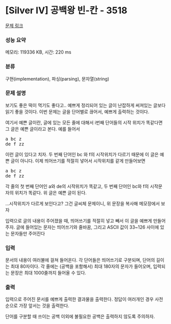 # [Silver IV] 공백왕 빈-칸 - 3518 

[문제 링크](https://www.acmicpc.net/problem/3518) 

### 성능 요약

메모리: 119336 KB, 시간: 220 ms

### 분류

구현(implementation), 파싱(parsing), 문자열(string)

### 문제 설명

<p>보기도 좋은 떡이 먹기도 좋다고.. 예쁘게 정리되어 있는 글이 난잡하게 써져있는 글보다 읽기 좋을 것이다. 이번 문제는 글을 단어별로 끊어서, 예쁘게 출력하는 것이다.</p>

<p>여기서 예쁜 글이란, 글에 있는 모든 줄에 대해서 i번째 단어들의 시작 위치가 똑같다면 그 글은 예쁜 글이라고 본다. 예를 들어서</p>

<pre>a bc z
de f zz</pre>

<p>이런 글이 있다고 치자. 두 번째 단어인 bc 와 f의 시작위치가 다르기 때문에 이 글은 예쁜 글이 아니다. 이제 띄어쓰기를 적절히 넣어서 시작위치를 같게 만들어보면</p>

<pre>a bc z
de f zz</pre>

<p>각 줄의 첫 번째 단어인 a와 de의 시작위치가 똑같고, 두 번째 단어인 bc와 f의 시작문자의 위치가 똑같다. 위 글은 예쁜 글이 된다.</p>

<p>...시작위치가 다르게 보인다고? 그건 글씨체 문제이니, 위 문장을 복사해 메모장에서 보자</p>

<p>입력으로 글의 내용이 주어졌을 때, 띄어쓰기를 적절히 넣고 빼서 이 글을 예쁘게 만들어주자. 글에 들어있는 문자는 띄어쓰기와 줄바꿈, 그리고 ASCII 값이 33~126 사이에 있는 문자들만 주어진다</p>

### 입력 

 <p>문서의 내용이 여러불에 걸쳐 들어온다. 각 단어들은 띄어쓰기로 구분되며, 단어의 길이는 최대 80자이다. 각 줄에는 (공백을 포함해서) 최대 180자의 문자가 들어오며, 입력되는 문장은 최대 1000줄까지 들어올 수 있다.</p>

### 출력 

 <p>입력으로 주어진 문서를 예쁘게 출력한 결과물을 출력한다. 정답이 여러개인 경우 사전순으로 가장 앞서는 것을 출력한다.</p>

<p>단어를 구분할 때 쓰이는 공백 이외에 불필요한 공백은 출력하지 않도록 주의하자.</p>

